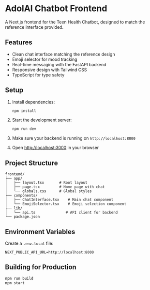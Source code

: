# AdolAI Chatbot Frontend

A Next.js frontend for the Teen Health Chatbot, designed to match the reference interface provided.

## Features

- Clean chat interface matching the reference design
- Emoji selector for mood tracking
- Real-time messaging with the FastAPI backend
- Responsive design with Tailwind CSS
- TypeScript for type safety

## Setup

1. Install dependencies:
   ```bash
   npm install
   ```

2. Start the development server:
   ```bash
   npm run dev
   ```

3. Make sure your backend is running on `http://localhost:8000`

4. Open [http://localhost:3000](http://localhost:3000) in your browser

## Project Structure

```
frontend/
├── app/
│   ├── layout.tsx       # Root layout
│   ├── page.tsx         # Home page with chat
│   └── globals.css      # Global styles
├── components/
│   ├── ChatInterface.tsx    # Main chat component
│   └── EmojiSelector.tsx    # Emoji selection component
├── lib/
│   └── api.ts              # API client for backend
└── package.json
```

## Environment Variables

Create a `.env.local` file:

```
NEXT_PUBLIC_API_URL=http://localhost:8000
```

## Building for Production

```bash
npm run build
npm start
```